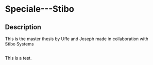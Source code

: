 # Speciale---Stibo

## Description
This is the master thesis by Uffe and Joseph made in collaboration with Stibo Systems

##
This is a test.